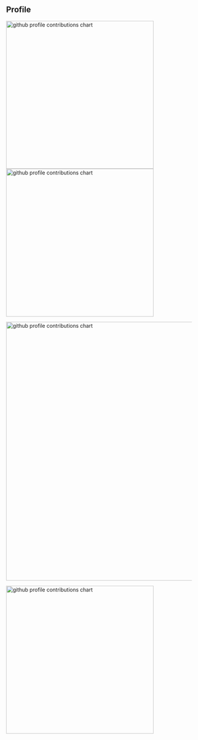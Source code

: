 ## Profile

<p align="left">
    <picture>
        <source media="(prefers-color-scheme: dark)"  srcset="output/metrics.base.svg" width="400" />
    <source media="(prefers-color-scheme: light)" srcset="output/metrics.base.svg" width="400" />
    <img alt="github profile contributions chart"    src="https://raw.githubusercontent.com/tuesdayjz/tuesdayjz/output-3d-contrib/day.svg" />
    </picture>
    <picture>
        <source media="(prefers-color-scheme: dark)"  srcset="output/details.svg" width="400" />
    <source media="(prefers-color-scheme: light)" srcset="output/details.svg" width="400" />
    <img alt="github profile contributions chart"    src="https://raw.githubusercontent.com/tuesdayjz/tuesdayjz/output-3d-contrib/day.svg" />
    </picture>
</p>

<p align="left" >
    <picture>
        <source media="(prefers-color-scheme: dark)"  srcset="profile-3d-contrib/profile-night-rainbow.svg" width="700" />
        <source media="(prefers-color-scheme: light)" srcset="profile-3d-contrib/profile-season-animate.svg" width="700" />
        <img alt="github profile contributions chart"    src="https://raw.githubusercontent.com/tuesdayjz/tuesdayjz/output-3d-contrib/day.svg" />
    </picture>
</p>

<p align="left">
<picture>
    <source media="(prefers-color-scheme: light)"  srcset="output/metrics.plugin.achievements.compact.svg" width="400" />
    <source media="(prefers-color-scheme: dark)"  srcset="output/metrics.plugin.achievements.compact.svg" width="400" />
    <img alt="github profile contributions chart"    src="https://raw.githubusercontent.com/tuesdayjz/tuesdayjz/output-3d-contrib/day.svg" />
</picture>
